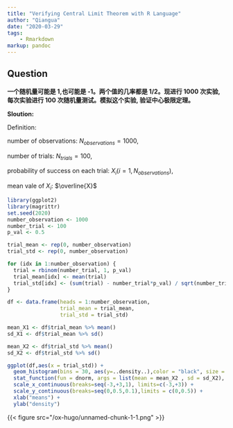 ```yaml
---
title: "Verifying Central Limit Theorem with R Language"
author: "Qiangua"
date: "2020-03-29"
tags:
    - Rmarkdown
markup: pandoc
---
```





## Question 

**一个随机量可能是 $1$,也可能是 $‐1$。两个值的几率都是 $1/2$。现进行 $1000$ 次实验,每次实验进行 $100$ 次随机量测试。模拟这个实验, 验证中心极限定理。**

**Sloution:**

Definition:

number of observations: $N_{observations} = 1000$,

number of trials: $N_{trials} = 100$,

probability of success on each trial: $X_i(i=1,N_{observations})$,

mean vale of $X_i$: $\overline{X}$


```r
library(ggplot2)
library(magrittr)
set.seed(2020)
number_observation <- 1000
number_trial <- 100
p_val <- 0.5

trial_mean <- rep(0, number_observation)
trial_std <- rep(0, number_observation)

for (idx in 1:number_observation) {
  trial = rbinom(number_trial, 1, p_val)
  trial_mean[idx] <- mean(trial)
  trial_std[idx] <- (sum(trial) - number_trial*p_val) / sqrt(number_trial*p_val*(1-p_val)) 
}

df <- data.frame(heads = 1:number_observation,
                 trial_mean = trial_mean,
                 trial_std = trial_std)

mean_X1 <- df$trial_mean %>% mean()
sd_X1 <- df$trial_mean %>% sd()

mean_X2 <- df$trial_std %>% mean()
sd_X2 <- df$trial_std %>% sd()

ggplot(df,aes(x = trial_std)) +
  geom_histogram(bins = 30, aes(y=..density..),color = "black", size = 0.5, fill = "gray") +
  stat_function(fun = dnorm, args = list(mean = mean_X2 , sd = sd_X2), colour = "red", size=1) + 
  scale_x_continuous(breaks=seq(-3,+3,1), limits=c(-3,+3)) + 
  scale_y_continuous(breaks=seq(0,0.5,0.1),limits = c(0,0.5)) +
  xlab("means") + 
  ylab("density")
```

{{< figure src="/ox-hugo/unnamed-chunk-1-1.png" >}}


